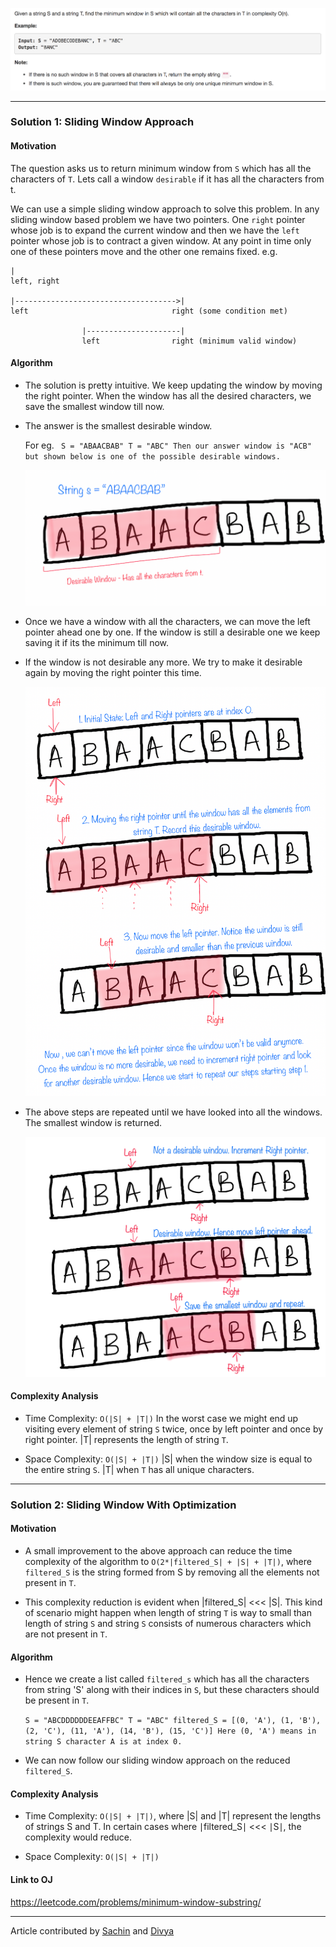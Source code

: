<p align="center">
<img src="../../Images/Minimum-Window-Substring.png" width="600">
</p>

---
### Solution 1: Sliding Window Approach

#### Motivation

The question asks us to return minimum window from `S` which has all the characters of `T`. Lets call a window `desirable` if it has all the characters from t. 

We can use a simple sliding window approach to solve this problem. In any sliding window based problem we have two pointers. One `right` pointer whose job is to expand the current window and then we have the `left` pointer whose job is to contract a given window. At any point in time only one of these pointers move and the other one remains fixed. e.g.

```
|
left, right

|------------------------------------>|
left                                right (some condition met)

                |---------------------|
                left                right (minimum valid window)
```                

#### Algorithm

* The solution is pretty intuitive. We keep updating the window by moving the right pointer. When the window has all the desired characters, we save the smallest window till now.

* The answer is the smallest desirable window.

  For eg. ` S = "ABAACBAB" T = "ABC" Then our answer window is "ACB" but shown below is one of the possible desirable windows.`
  <p align="center">
  <img src="../../Images/Minimum-Window-Substring-1.png" width="500">
  </p>
  
* Once we have a window with all the characters, we can move the left pointer ahead one by one. If the window is still a desirable one we keep saving it if its the minimum till now.

* If the window is not desirable any more. We try to make it desirable again by moving the right pointer this time.
  
  <p align="center">
  <img src="../../Images/Minimum-Window-Substring-2.png" width="500">
  </p>

* The above steps are repeated until we have looked into all the windows. The smallest window is returned.

  <p align="center">
  <img src="../../Images/Minimum-Window-Substring-3.png" width="500">
  </p>

#### Complexity Analysis

* Time Complexity: `O(|S| + |T|)`
In the worst case we might end up visiting every element of string `S` twice, once by left pointer and once by right pointer. |T| represents the length of string `T`.

* Space Complexity: `O(|S| + |T|)`
|S| when the window size is equal to the entire string `S`. |T| when `T` has all unique characters.


---
### Solution 2: Sliding Window With Optimization

#### Motivation

* A small improvement to the above approach can reduce the time complexity of the algorithm to `O(2*|filtered_S| + |S| + |T|)`, where `filtered_S` is the string formed from S by removing all the elements not present in `T`.

* This complexity reduction is evident when |filtered_S| <<< |S|.
This kind of scenario might happen when length of string `T` is way to small than length of string `S` and string `S` consists of numerous characters which are not present in `T`.

#### Algorithm

* Hence we create a list called `filtered_s` which has all the characters from string 'S' along with their indices in `S`, but these characters should be present in `T`.

  `S = "ABCDDDDDDEEAFFBC" T = "ABC"
  filtered_S = [(0, 'A'), (1, 'B'), (2, 'C'), (11, 'A'), (14, 'B'), (15, 'C')]
  Here (0, 'A') means in string S character A is at index 0.`


* We can now follow our sliding window approach on the reduced `filtered_S`.


#### Complexity Analysis

* Time Complexity: `O(|S| + |T|)`, where |S| and |T| represent the lengths of strings S and T. In certain cases where ∣filtered_S∣ <<< ∣S∣, the complexity would reduce. 

* Space Complexity: `O(|S| + |T|)`


#### Link to OJ

https://leetcode.com/problems/minimum-window-substring/

---
Article contributed by [Sachin](https://github.com/edorado93) and [Divya](https://github.com/DivyaGodayal)
